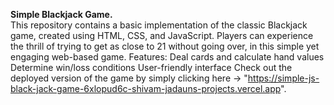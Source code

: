 <strong>Simple Blackjack Game.</strong>
<br>
This repository contains a basic implementation of the classic Blackjack game, created using HTML, CSS, and JavaScript. 
Players can experience the thrill of trying to get as close to 21 without going over, in this simple yet engaging web-based game.
Features:
Deal cards and calculate hand values
Determine win/loss conditions
User-friendly interface
Check out the deployed version of the game by simply clicking here -> "https://simple-js-black-jack-game-6xlopud6c-shivam-jadauns-projects.vercel.app".
